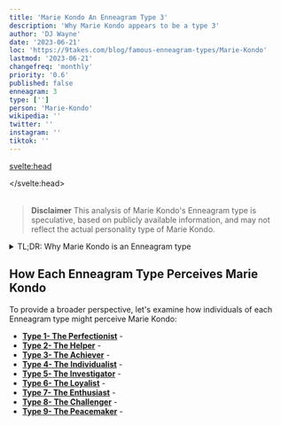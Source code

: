 ```yaml
---
title: 'Marie Kondo An Enneagram Type 3'
description: 'Why Marie Kondo appears to be a type 3'
author: 'DJ Wayne'
date: '2023-06-21'
loc: 'https://9takes.com/blog/famous-enneagram-types/Marie-Kondo'
lastmod: '2023-06-21'
changefreq: 'monthly'
priority: '0.6'
published: false
enneagram: 3
type: ['']
person: 'Marie-Kondo'
wikipedia: ''
twitter: ''
instagram: ''
tiktok: ''
---
```


<!-- // notes:  -->

<svelte:head>

</svelte:head>

<script>
	import  PopCard  from "../../../lib/components/atoms/PopCard.svelte";
</script>
<div
	style="display: flex;
    justify-content: center;
    margin: 1rem 0;
	"
>
	<PopCard
		image={`/types/3s/${'Marie-Kondo'}.webp`}
		showIcon={false}
		enneagramType=""
		displayText="Marie Kondo"
		subtext=""
	/>
</div>

> **Disclaimer** This analysis of Marie Kondo's Enneagram type is speculative, based on publicly available information, and may not reflect the actual personality type of Marie Kondo.

<details>
<summary class="accordion">TL;DR: Why Marie Kondo is an Enneagram type</summary>
<div class="panel">
<ul>
<li>
</li>
<li>
</li>
<li>
</li>
<li>
</li>
</ul>
  </div>
</details>

<p class="firstLetter"></p>

## How Each Enneagram Type Perceives Marie Kondo

To provide a broader perspective, let's examine how individuals of each Enneagram type might perceive Marie Kondo:

- **[Type 1- The Perfectionist](/blog/enneagram/enneagram-type-1)** -
- **[Type 2- The Helper](/blog/enneagram/enneagram-type-2)** -
- **[Type 3- The Achiever](/blog/enneagram/enneagram-type-3)** -
- **[Type 4- The Individualist](/blog/enneagram/enneagram-type-4)** -
- **[Type 5- The Investigator](/blog/enneagram/enneagram-type-5)** -
- **[Type 6- The Loyalist](/blog/enneagram/enneagram-type-6)** -
- **[Type 7- The Enthusiast](/blog/enneagram/enneagram-type-7)** -
- **[Type 8- The Challenger](/blog/enneagram/enneagram-type-8)** -
- **[Type 9- The Peacemaker](/blog/enneagram/enneagram-type-9)** -

<div>
<script type="application/ld+json">

</script>
</div>

<style lang="scss"></style>
